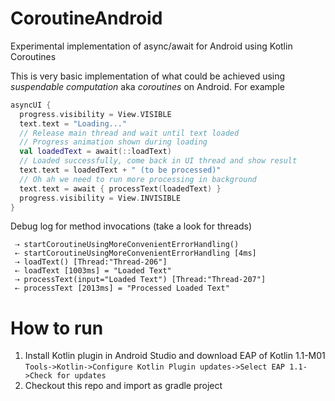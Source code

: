 # CoroutineAndroid
Experimental implementation of async/await for Android using Kotlin Coroutines

This is very basic implementation of what could be achieved using _suspendable computation_ aka _coroutines_ on Android. 
For example
```Kotlin
asyncUI {
  progress.visibility = View.VISIBLE
  text.text = "Loading..."
  // Release main thread and wait until text loaded
  // Progress animation shown during loading
  val loadedText = await(::loadText)
  // Loaded successfully, come back in UI thread and show result
  text.text = loadedText + " (to be processed)"
  // Oh ah we need to run more processing in background
  text.text = await { processText(loadedText) }
  progress.visibility = View.INVISIBLE
}
```

Debug log for method invocations (take a look for threads)
```
 ⇢ startCoroutineUsingMoreConvenientErrorHandling()
 ⇠ startCoroutineUsingMoreConvenientErrorHandling [4ms]
 ⇢ loadText() [Thread:"Thread-206"]
 ⇠ loadText [1003ms] = "Loaded Text"
 ⇢ processText(input="Loaded Text") [Thread:"Thread-207"]
 ⇠ processText [2013ms] = "Processed Loaded Text"
 ```
 
# How to run
 
 1. Install Kotlin plugin in Android Studio and download EAP of Kotlin 1.1-M01 `Tools->Kotlin->Configure Kotlin Plugin updates->Select EAP 1.1->Check for updates`
 2. Checkout this repo and import as gradle project

